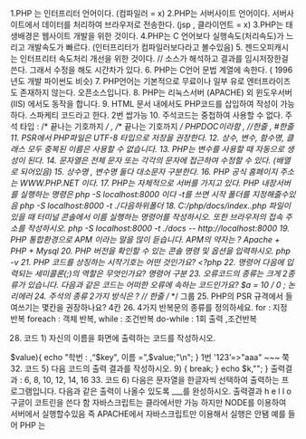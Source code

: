 1.PHP 는 인터프리터 언어이다. (컴파일러 = x)
2.PHP는 서버사이트 언어이다. 서버사이트에서 데이터를 처리하여 브라우저로 전송한다. (jsp , 클라이언트 = x)
3.PHP는 태생배경은 웹사이트 개발을 위한 것이다.
4.PHP는 C 언어보다 실행속도(처리속도)가 느리고 개발속도가 빠르다. (인터프리터가 컴파일러보다라고 볼수있음)
5. 젠드오피캐시는 인터프리터 속도처리 개선을 위한 것이다. // 소스가 해석하고 결과를 임시저장한걸 쓴다. 그래서 수정을 해도 시간차가 있다.
6. PHP는 C언어 문법 계열에 속한다. ( 1996년도 개발 파이썬도 비슷)
7. PHP언어는 기본적으로 무료이나 일부 유로 엔터프라이즈도 존재하지 않는다. 오픈소스입니다.
8. PHP는 리눅스서버 (APACHE) 외 윈도우서버(IIS) 에서도 동작을 합니다. 
9. HTML 문서 내에서도 PHP코드를 삽입하여 작성이 가능하다. 스파케티 코드라고 한다. 2번 쌉가능
10. 주석코드는 중첩하여 사용할 수 없다.
주석 타입 : /* 끝나는 기호까지 */ , /** 끝나는 기호까지 */ PHPDOC이라함 , //한줄 , #한줄 
11. PSR에서 PHP파일은 UTF-8 타입으로 저장을 권장한다.
12. 상수, 변수, 함수명, 클래스 모두 중복된 이름은 사용할 수 없습니다.
13. PHP는 변수를 사용할 때 자동으로 생성이 된다.
14. 문자열은 전체 문자 또는 각각의 문자에 접근하여 수정할 수 있다. (배열로 되어있음)
15. 상수명 , 변수명 둘다 대소문자 구분한다.
16. PHP 공식 홈페이지 주소는 WWW.PHP.NET 이다.
17. PHP는 자체적으로 서버를 가지고 있다. PHP 내장서버를 실행하는 명령은 php -S localhost:8000 이다
-t를 쓰면 시작 폴더를 지정해줄수있음 php -S localhost:8000 -t ./다음하위폴더
18. C:/php/docs/index..php 파일이 있을 때 터미널 콘솔에서 이름 실행하는 명령어를 작성하시오. 또한 브라우저의 접속 주소를 작성하시오. php -S localhost:8000 -t ./docs      -- http://localhost:8000
19. PHP 통합환경으로 APM 이라는 말을 많이 듣습니다. APM의 약자는 ? Apache + PHP + Mysql
20. PHP 버전을 확인할 수 있는 콘솔 명령 및 옵션을 입력하시오. php -v
21. PHP 코드를 상징하는 시작기호는 어떤 것인가요? <?php
22. 명령어 다음에 입력되는 세미콜론(;)의 역할은 무엇인가요? 명령어 구분
23. 오류코드의 종류는 크게 2종류가 있습니다. 다음과 같은 코드는 어떠한 오류에 속하는 코드인가요? 
$a = 10 / 0 ;              논리에러
24. 주석의 종류 2가지 방식은 ?    // 한줄     /* */ 그룹
25. PHP의 PSR 규격에서 들여쓰기는 몇칸을 권장하나요? 	4칸
26. 4가지 반복문의 종류를 정의하세요.
for : 지정 반복
foreach : 객체 반복,
while : 조건반복
do-while : 1회 출력 ,조건반복


28. 코드 1) 자신의 이름을 화면에 출력하는 코드를 작성하시오.
<?php
echo “...”  또는 ‘...’;

29. 코드 2) 상수를 하나 정의하고 출력해 보세요.
<?php
1번 PI = 3.14;
echo 2번;             1번 : const , 2번 : PI 
*상수는 대문자로 시작 / 함수[define] 는 () 가있다.



30. 코드 3) 다음 반복문 코드에서 홀수만 출력하도록 _____를 채워 완성하시오.
출력결과 : 1 3 5 7 9
<?php
// 홀수만 출력하시오
for ( 1번; $i < 10; 2번; ){
	echo $i" ";
}
 1번 : $I = 1  , 2번 : $i += 2 

31. 코드 4) 다음은 foreach 반복문을 통하여 연상배열을 출력하는 예제입니다. 학번을 킷값으로 사용, 친구이름 5명의 배열을 선언하는 _____를 작성해 보도록 합니다. (* 학번은 임의숫자로 구성합니다.)
출력결과 : 학번 : 123, 이름 = aaa
	학번 : 124, 이름 = bbb
	학번 : 125, 이름 = ccc
	학번 : 126, 이름 = ddd
	학번 : 127, 이름 = eee
<?php
$name = array(1번);
foreach ($name as $key =>$value){
	echo "학번 : ,“$key", 이름 =”,$value;"\n";
}
1번 '123’=>"aaa" ~~~ 쭉

32. 코드 5) 다음 코드의 출력 결과를 작성하시오.
<?php
for( $i = 0, $k = 0; $i < 10; $i++, $k +=2){
	if($i < 3){
		continue;
	}else if($i >9) {
		break;
	}
	echo $k,"";
}
 출력결과 : 6, 8, 10, 12, 14, 16

33. 코드 6) 다음은 문자열을 한글자씩 선택하여 출력하는 프로그램입니다. 다음과 같은 출력이 나올수 있도록 ___를 완성하시오.
출력결과 h e l l o
<?php

$name = strrev("hello");                          *sttrev 는 뒤집어라 즉 OLLEH가 됨
$i = strlen($name);				*strlen 은 길이 즉 5가 됨

while( 1번 ) {
	echo 2번 :
}

1번 : $i--
2번 : $name[$i]

34. 코드 7) 다음 코드의 출력 결과는? 또한 $nick의 값은?
<?php

$abc = 123;
$name = "abc";		*name 은 $abc인 123이 들어간다
$nick = &$($name); 			*

if($name === $nick){
	echo "참입니다.\n";
}else {
	echo "거짓입니다.\n";
}
거짓입니다.
123

35. 코드 8) 나이대별 지하철 요금 부과 체계를 만들려고 합니다. 조건에 맞게 ____를 채워주세요.
유아 6세 미만 무료
어린이 6세이상 13세 미만 630원
청소년 19세 미만 1000원
일반 - 1250원
경로우대 65세 이상 무료

출력화면
4는 유아 입니다.
10는 어린이 입니다.
30는 일반 입니다.
50는 일반 입니다.
70는 경로우대 입니다.

<?php

$age = [4,10,30,50,70];
for ($i = 0; $i < count($age); $i++) {
	if($age($i 1번 ){
		echo $age[$i]," 

HTTP:// = 프로토콜 , WWW = 호스트 , NAVER.COM = 도메인 // 주소 : URL , 
웹서버는 아파치(전세계 유명한), IIS(WINDOWS)
ASP = IIS, 	PHP = APACHE LINUX              JSP 는 둘다
JAVA는 SUN에서 시작 됐다. 오라클에 인수돼고 범율이 확 올라간 이유는 안드로이드와 전자정보프레임워크 스프링 오라클이 유료 선언 함 > 구글이 코트린을 쓴다 함 
자바스크립트는 클라에서만 가능 하지만 NODE를 이용하여 서버에서 실행할수있음 즉 APACHE에서 자바스크립트만 이용해서 실행은 안됌
예를 들어 PHP 는 <?php로 시작됀다. / 배열은 0부터 시작 2진수라 H [0] E [1] L [2] L [3] O [4]
PHP는 닫는 태그가 반드시 있어야 돼지않아도 된다 , php 소스만 있으면 안닫아도됨
자바 스크립트에선 세미콜론 ; 생략 가능      세미 콜론 붙이는 명령 구조를 min 파이
; 이나 문장 오류는 문법오류 , 나머지는 논리 오류 
C# 은 for in 이 있음 for 가 없음
배열은 array(); 가능 [ ] ; 가능


2018 기말고사

1) 함수의 이름은 중복해서 사용 할 수 없다.
2) 함수를 사용할 때 호출 전에 선언해도 상관없다 . 하지만 익명함수를 사용할땐 전에 선언을 해야 된다.
3) 한번 선언된 함수는 여러번 중복하여 호출 재사용할 수 있다
4) 함수를 호출할 때 프로그램의 제어권이 함수로 이동한다.    // 동기화방식
5) 함수내에서 또다른 함수를 호출할 수 있다. 함수안 함수도 선언가능
6) 다음은 함수의 이름을 작성하는 규칙입니다. 다음 중 함수의 이름으로 사용이 불가능한 것은 ?
1. Hello 2. _hello 3. cafe24 4. 365day
7) 함수는 크게 사용자함수와 기본 내장함수로 구분할 수 있습니다. 차이점을 설명하시오.
내장함수는 컴파일된 기계어로 제공 , 사용자함수는 기계어로 제공 x
8) 함수의 존재여부를 확인할 수 있는 함수를 제공하고 있습니다. 이는 무엇인가요?
function.exist();
9) 함수 선언시 전달되는 매게변수의 인자를 같이 작성할 수 있습니다. 인자의 개수의 제한은 몇 개 ? 
제한이없다.
10) php는 슈퍼변수라고 하여 특별한 글로벌 변수를 제공한다. 이 중에서 서버의 정보를 읽어 올 수 있는 슈퍼변수는 무엇인가요?
$_SEVER
자바스크립트는 비동기 동기 둘다 제어가 가능하다
1 
13) $func 과 $func() 와 같이 변수명뒤에 () 붙은 것을 볼 수 있다. 두가지의 차이점은 무엇인가요?
$func은 변수다 func()는 익명함수  변수내에 저장되어있는 함수를 호출해달라는 것 ,
14) include 와 require의 차이점
경고 실행 됌  |  에러 실행 안됌
15) include 와 include.once의 차이점
여러번 중복 실행 , 여러번 호출해도 한번만 실행